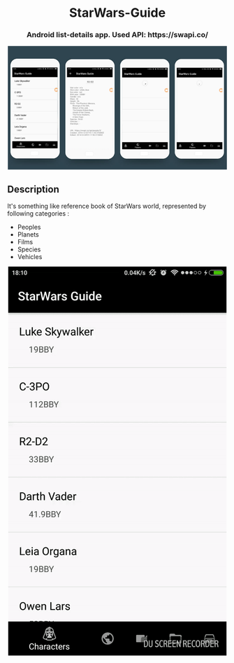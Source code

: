 <h1 align="center"><b>StarWars-Guide</b></h1>
<h3 align="center">Android list-details app. Used API: https://swapi.co/</h3>

<p align="center"><img src="github/set.png"/></p>

## Description

It's something like reference book of StarWars world, represented by following categories :
* Peoples
* Planets
* Films
* Species
* Vehicles


<p align="center">
	<img src="github/1.gif"/>
</p>